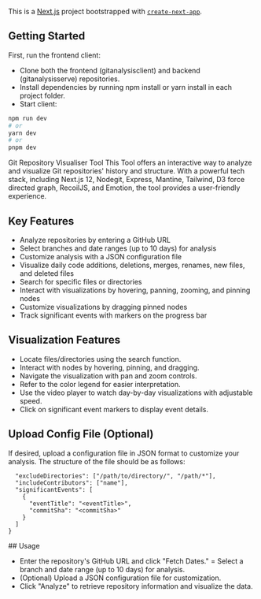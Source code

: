This is a [Next.js](https://nextjs.org/) project bootstrapped with [`create-next-app`](https://github.com/vercel/next.js/tree/canary/packages/create-next-app).
## Getting Started

First, run the frontend client:
- Clone both the frontend (gitanalysisclient) and backend (gitanalysisserve) repositories.
- Install dependencies by running npm install or yarn install in each project folder.
- Start client:

```bash
npm run dev
# or
yarn dev
# or
pnpm dev
```

Git Repository Visualiser Tool
This Tool offers an interactive way to analyze and visualize Git repositories' history and structure. With a powerful tech stack, including Next.js 12, Nodegit, Express, Mantine, Tailwind, D3 force directed graph, RecoilJS, and Emotion, the tool provides a user-friendly experience.

## Key Features
- Analyze repositories by entering a GitHub URL
- Select branches and date ranges (up to 10 days) for analysis
- Customize analysis with a JSON configuration file
- Visualize daily code additions, deletions, merges, renames, new files, and deleted files
- Search for specific files or directories
- Interact with visualizations by hovering, panning, zooming, and pinning nodes
- Customize visualizations by dragging pinned nodes
- Track significant events with markers on the progress bar

## Visualization Features
- Locate files/directories using the search function.
- Interact with nodes by hovering, pinning, and dragging.
- Navigate the visualization with pan and zoom controls.
- Refer to the color legend for easier interpretation.
- Use the video player to watch day-by-day visualizations with adjustable speed.
- Click on significant event markers to display event details.
## Upload Config File (Optional) 

If desired, upload a configuration file in JSON format to customize your analysis. 
The structure of the file should be as follows: 

```{
  "excludeDirectories": ["/path/to/directory/", "/path/*"],
  "includeContributors": ["name"],
  "significantEvents": [
    {
      "eventTitle": "<eventTitle>",
      "commitSha": "<commitSha>"
    }
  ]
}
```

## Usage
- Enter the repository's GitHub URL and click "Fetch Dates."
= Select a branch and date range (up to 10 days) for analysis.
- (Optional) Upload a JSON configuration file for customization.
- Click "Analyze" to retrieve repository information and visualize the data.